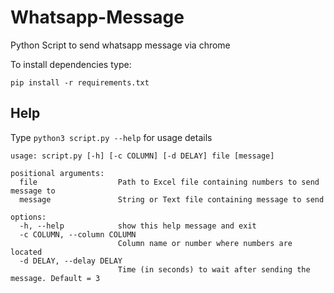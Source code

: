 # Whatsapp-Message
Python Script to send whatsapp message via chrome

To install dependencies type:

`pip install -r requirements.txt`
## Help
Type `python3 script.py --help` for usage details

```
usage: script.py [-h] [-c COLUMN] [-d DELAY] file [message]

positional arguments:
  file                  Path to Excel file containing numbers to send message to
  message               String or Text file containing message to send

options:
  -h, --help            show this help message and exit
  -c COLUMN, --column COLUMN
                        Column name or number where numbers are located
  -d DELAY, --delay DELAY
                        Time (in seconds) to wait after sending the message. Default = 3
```
